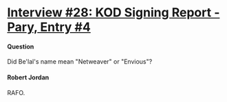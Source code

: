 # [Interview #28: KOD Signing Report - Pary, Entry #4](https://www.theoryland.com/intvmain.php?i=28#4)

#### Question

Did Be'lal's name mean "Netweaver" or "Envious"?

#### Robert Jordan

RAFO.

